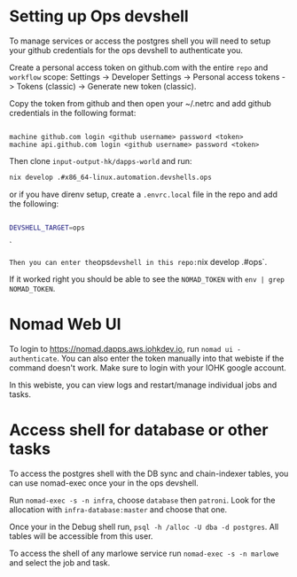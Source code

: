 # Setting up Ops devshell
To manage services or access the postgres shell you will need to setup your github credentials for the ops devshell to authenticate you.

Create a personal access token on github.com with the entire `repo` and `workflow` scope: Settings -> Developer Settings -> Personal access tokens -> Tokens (classic) -> Generate new token (classic).

Copy the token from github and then open your ~/.netrc and add github credentials in the following format:

```

machine github.com login <github username> password <token>
machine api.github.com login <github username> password <token>
```

Then clone `input-output-hk/dapps-world` and run:

``` sh
nix develop .#x86_64-linux.automation.devshells.ops
```
or if you have direnv setup, create a `.envrc.local` file in the repo and add the following:

``` sh

DEVSHELL_TARGET=ops
```

`

`
Then you can enter the `ops` devshell in this repo: `nix develop .#ops`.

If it worked right you should be able to see the `NOMAD_TOKEN` with `env | grep NOMAD_TOKEN`.
# Nomad Web UI
To login to https://nomad.dapps.aws.iohkdev.io, run `nomad ui -authenticate`. You can also enter the token manually into that webiste if the command doesn't work. Make sure to login with your IOHK google account.

In this webiste, you can view logs and restart/manage individual jobs and tasks.

# Access shell for database or other tasks
To access the postgres shell with the DB sync and chain-indexer tables, you can use nomad-exec once your in the ops devshell.

Run `nomad-exec -s -n infra`, choose `database` then `patroni`. Look for the allocation with `infra-database:master` and choose that one.

Once your in the Debug shell run, `psql -h /alloc -U dba -d postgres`. All tables will be accessible from this user.

To access the shell of any marlowe service run `nomad-exec -s -n marlowe` and select the job and task.
